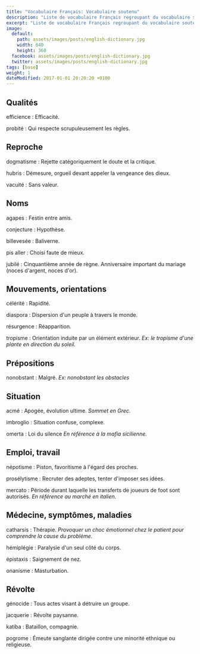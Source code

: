 ```yaml
---
title: "Vocabulaire Français: Vocabulaire soutenu"
description: "Liste de vocabulaire Français regroupant du vocabulaire soutenu relativement courant."
excerpt: "Liste de vocabulaire Français regroupant du vocabulaire soutenu relativement courant."
image:
  default:
    path: assets/images/posts/english-dictionary.jpg
    width: 640
    height: 360
  facebook: assets/images/posts/english-dictionary.jpg
  twitter: assets/images/posts/english-dictionary.jpg
tags: [base]
weight: 1
dateModified: 2017-01-01 20:20:20 +0100
---
```


## Qualités

efficience
: Efficacité.

probité
: Qui respecte scrupuleusement les règles.


## Reproche

dogmatisme
: Rejette catégoriquement le doute et la critique.

hubris
: Démesure, orgueil devant appeler la vengeance des dieux.

vacuité
: Sans valeur.


## Noms

agapes
: Festin entre amis.

conjecture
: Hypothèse.

billevesée
: Baliverne.

pis aller
: Choisi faute de mieux.

jubilé
: Cinquantième année de règne. Anniversaire important du mariage (noces d'argent, noces d'or).


## Mouvements, orientations

célérité
: Rapidité.

diaspora
: Dispersion d'un peuple à travers le monde.

résurgence
: Réapparition.

tropisme
: Orientation induite par un élément extérieur.
*Ex: le tropisme d'une plante en direction du soleil.*


## Prépositions

nonobstant
: Malgré.
*Ex: nonobstant les obstacles*


## Situation

acmé
: Apogée, évolution ultime.
*Sommet en Grec.*

imbroglio
: Situation confuse, complexe.

omerta
: Loi du silence
*En référence à la mafia sicilienne.*



## Emploi, travail

népotisme
: Piston, favoritisme à l'égard des proches.

prosélytisme
: Recruter des adeptes, tenter d'imposer ses idées.

mercato
: Période durant laquelle les transferts de joueurs de foot sont autorisés.
*En référence au marché en italien.*


## Médecine, symptômes, maladies

catharsis
: Thérapie.
*Provoquer un choc émotionnel chez le patient pour comprendre la cause du problème.*

hémiplégie
: Paralysie d'un seul côté du corps.

épistaxis
: Saignement de nez.

onanisme
: Masturbation.


## Révolte

génocide
: Tous actes visant à détruire un groupe.

jacquerie
: Révolte paysanne.

katiba
: Bataillon, compagnie.

pogrome
: Émeute sanglante dirigée contre une minorité ethnique ou religieuse.
